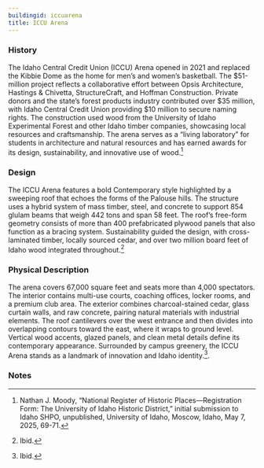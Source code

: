 ```yaml
---
buildingid: iccuarena
title: ICCU Arena
---
```




### History

The Idaho Central Credit Union (ICCU) Arena opened in 2021 and replaced the Kibbie Dome as the home for men’s and women’s basketball. The \$51-million project reflects a collaborative effort between Opsis Architecture, Hastings & Chivetta, StructureCraft, and Hoffman Construction. Private donors and the state’s forest products industry contributed over \$35 million, with Idaho Central Credit Union providing \$10 million to secure naming rights. The construction used wood from the University of Idaho Experimental Forest and other Idaho timber companies, showcasing local resources and craftsmanship. The arena serves as a “living laboratory” for students in architecture and natural resources and has earned awards for its design, sustainability, and innovative use of wood.[^1]



### Design

The ICCU Arena features a bold Contemporary style highlighted by a sweeping roof that echoes the forms of the Palouse hills. The structure uses a hybrid system of mass timber, steel, and concrete to support 854 glulam beams that weigh 442 tons and span 58 feet. The roof’s free-form geometry consists of more than 400 prefabricated plywood panels that also function as a bracing system. Sustainability guided the design, with cross-laminated timber, locally sourced cedar, and over two million board feet of Idaho wood integrated throughout.[^2]



### Physical Description

The arena covers 67,000 square feet and seats more than 4,000 spectators. The interior contains multi-use courts, coaching offices, locker rooms, and a premium club area. The exterior combines charcoal-stained cedar, glass curtain walls, and raw concrete, pairing natural materials with industrial elements. The roof cantilevers over the west entrance and then divides into overlapping contours toward the east, where it wraps to ground level. Vertical wood accents, glazed panels, and clean metal details define its contemporary appearance. Surrounded by campus greenery, the ICCU Arena stands as a landmark of innovation and Idaho identity.[^3]. 

### Notes
 

 [^1]: Nathan J. Moody, “National Register of Historic Places—Registration Form: The University of Idaho Historic District,” initial submission to Idaho SHPO, unpublished, University of Idaho, Moscow, Idaho, May 7, 2025, 69-71.    
[^2]: Ibid.  
[^3]: Ibid.   
